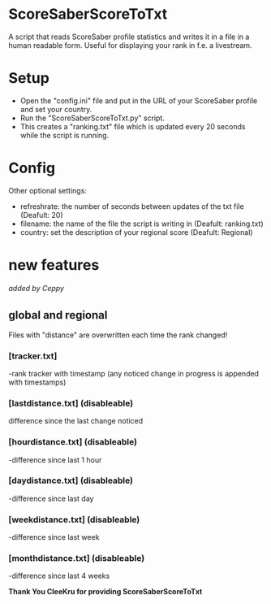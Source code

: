 # ScoreSaberScoreToTxt
A script that reads ScoreSaber profile statistics and writes it in a file in a human readable form.
Useful for displaying your rank in f.e. a livestream.

# Setup
* Open the "config.ini" file and put in the URL of your ScoreSaber profile and set your country.
* Run the "ScoreSaberScoreToTxt.py" script.
* This creates a "ranking.txt" file which is updated every 20 seconds while the script is running.

# Config
Other optional settings:
* refreshrate: the number of seconds between updates of the txt file (Deafult: 20)
* filename: the name of the file the script is writing in (Deafult: ranking.txt)
* country: set the description of your regional score (Deafult: Regional)

# new features

###### added by Ceppy

## global and regional

Files with "distance" are overwritten each time the rank changed!


### [tracker.txt]

-rank tracker with timestamp (any noticed change in progress is appended with timestamps)


### [lastdistance.txt] (disableable)

difference since the last change noticed


### [hourdistance.txt]  (disableable)

-difference since last 1 hour


### [daydistance.txt] (disableable)

-difference since last day


### [weekdistance.txt] (disableable)

-difference since last week


### [monthdistance.txt] (disableable)
-difference since last 4 weeks

 **Thank You CleeKru for providing ScoreSaberScoreToTxt**
